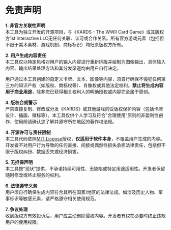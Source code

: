 # **免责声明**

**1. 非官方关联性声明**  
本工具为独立开发的开源项目，与《KARDS - The WWII Card Game》或其版权方1st Interactive LLC无任何关联、认可或合作关系。所有官方游戏元素（包括但不限于美术素材、游戏机制、商标标识）均归原版权方所有。

**2. 用户生成内容责任**  
本工具仅以特定风格对用户的输入内容进行重新排版并绘制为图像输出，具体输入内容、输出结果处理方法和其分发渠道均由用户自行决定。

用户通过本工具创建的自定义卡牌、文本、图像等内容，须自行确保不侵犯任何第三方的知识产权（如版权、商标权等）、肖像权或其他法定权利。**禁止将生成内容用于商业用途**，除非您已获得相关权利人的明确授权或内容完全属于原创。


**3. 版权合规警示**  
严禁直接复制、修改或分发《KARDS》或其他游戏的受版权保护内容（包括卡牌设计、插画、徽标等）。本工具仅供个人学习及符合"合理使用"原则的非盈利性创作，使用前请确认您了解并遵守所在地区的著作权法规。

**4. 开源许可与责任限制**  
本工具代码依照[MIT License](LICENSE)授权，**仅适用于软件本身**，不覆盖用户生成的内容。开发者不对用户行为导致的任何直接、间接或偶然性损失承担法律责任，包括但不限于版权纠纷、数据丢失或经济损害。

**5. 无担保声明**  
本工具按“现状”提供，不承诺持续可用性、无缺陷或特定用途适用性。开发者保留随时修改或终止服务的权利。

**6. 法律遵守义务**  
用户须自行确保生成内容符合其所在国家/地区的法律法规。如涉及历史人物、军事标识等敏感元素，请严格遵守相关使用规范。

**7. 争议处理**  
收到版权方有效投诉后，用户应主动删除侵权内容。开发者有权在必要时终止违规用户的使用权限。

